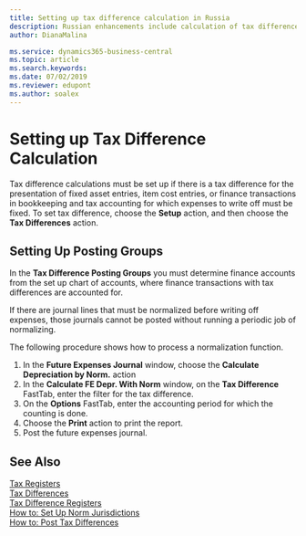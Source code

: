 ```yaml
---
title: Setting up tax difference calculation in Russia
description: Russian enhancements include calculation of tax differences for fixed assets.
author: DianaMalina

ms.service: dynamics365-business-central
ms.topic: article
ms.search.keywords:
ms.date: 07/02/2019
ms.reviewer: edupont
ms.author: soalex
---
```


# Setting up Tax Difference Calculation

Tax difference calculations must be set up if there is a tax difference for the presentation of fixed asset entries, item cost entries, or finance transactions in bookkeeping and tax accounting for which expenses to write off must be fixed. To set tax difference, choose the **Setup** action, and then choose the **Tax Differences** action.

## Setting Up Posting Groups

In the **Tax Difference Posting Groups** you must determine finance accounts from the set up chart of accounts, where finance transactions with tax differences are accounted for.

If there are journal lines that must be normalized before writing off expenses, those journals cannot be posted without running a periodic job of normalizing.

The following procedure shows how to process a normalization function.

1. In the **Future Expenses Journal** window, choose the **Calculate Depreciation by Norm.** action
2. In the **Calculate FE Depr. With Norm** window, on the **Tax Difference** FastTab, enter the filter for the tax difference.
3. On the **Options** FastTab, enter the accounting period for which the counting is done.
4. Choose the **Print** action to print the report.
5. Post the future expenses journal.

## See Also

[Tax Registers](Tax-Registers.md)  
[Tax Differences](Tax-Differences.md)  
[Tax Difference Registers](Tax-Difference-Registers.md)  
[How to: Set Up Norm Jurisdictions](How-to-Set-Up-Norm-Jurisdictions.md)  
[How to: Post Tax Differences](How-to-Post-Tax-Differences.md)  
